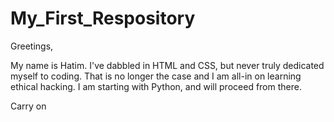 # My_First_Respository

Greetings,

My name is Hatim. I've dabbled in HTML and CSS, but never truly dedicated myself to coding. That is no longer the case and I am all-in on learning ethical hacking. I am starting with Python, and will proceed from there.

Carry on
